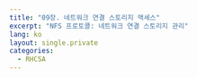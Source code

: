 ```yaml
---
title: "09장. 네트워크 연결 스토리지 액세스"
excerpt: "NFS 프로토콜: 네트워크 연결 스토리지 관리"
lang: ko
layout: single.private
categories:
  - RHCSA
---
```


